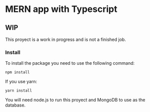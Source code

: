 # MERN app with Typescript

## WIP

This proyect is a work in progress and is not a finished job.

### Install

To install the package you need to use the following command:

```
npm install 
```

If you use yarn:

```
yarn install
```

You will need node.js to run this proyect and MongoDB to use as the database.